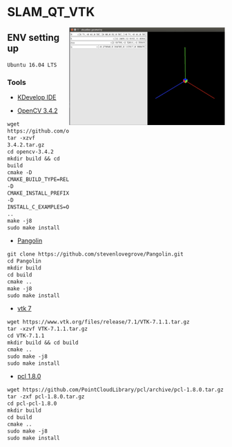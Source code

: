 # SLAM_QT_VTK

<img src="https://github.com/codingx-2019-team4/slam_qt_vtk/blob/master/image%20/ch3_2.png" align="right" width="360"/>

## ENV setting up
```
Ubuntu 16.04 LTS
```
### Tools

* [KDevelop IDE](https://www.kdevelop.org/)

* [OpenCV 3.4.2](https://github.com/opencv/opencv/releases/tag/3.4.2)
```
wget https://github.com/opencv/opencv/archive/3.4.2.tar.gz
tar -xzvf 3.4.2.tar.gz
cd opencv-3.4.2
mkdir build && cd build
cmake -D CMAKE_BUILD_TYPE=RELEASE -D CMAKE_INSTALL_PREFIX=/usr/local -D INSTALL_C_EXAMPLES=OFF ..
make -j8
sudo make install
``` 
* [Pangolin](https://github.com/stevenlovegrove/Pangolin)
``` 
git clone https://github.com/stevenlovegrove/Pangolin.git
cd Pangolin
mkdir build
cd build
cmake .. 
make -j8
sudo make install
``` 
* [vtk 7](https://vtk.org/)
``` 
wget https://www.vtk.org/files/release/7.1/VTK-7.1.1.tar.gz
tar -xzvf VTK-7.1.1.tar.gz
cd VTK-7.1.1 
mkdir build && cd build 
cmake ..
sudo make -j8
sudo make install
``` 
* [pcl 1.8.0](http://pointclouds.org/)
```
wget https://github.com/PointCloudLibrary/pcl/archive/pcl-1.8.0.tar.gz
tar -zxf pcl-1.8.0.tar.gz
cd pcl-pcl-1.8.0
mkdir build
cd build
cmake ..
sudo make -j8
sudo make install
```
